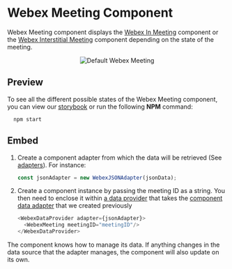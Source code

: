 # Webex Meeting Component

Webex Meeting component displays the [Webex In Meeting](../WebexInMeeting) component or the
[Webex Interstitial Meeting](../WebexInterstitialMeeting) component depending on the state of the meeting.

<p align="center">
  <img src="./WebexMeeting.gif" alt="Default Webex Meeting" />
</p>

## Preview

To see all the different possible states of the Webex Meeting component,
you can view our [storybook](https://webex.github.io/components/storybook/storybook/?path=/story/webex-meeting--in-session)
or run the following **NPM** command:

```shell
  npm start
```

## Embed

1. Create a component adapter from which the data will be retrieved (See [adapters](../../adapters)). For instance:

    ```js
    const jsonAdapter = new WebexJSONAdapter(jsonData);
    ```

2. Create a component instance by passing the meeting ID as a string. You then need to enclose it
within [a data provider](../WebexDataProvider/WebexDataProvider.js) that takes
the [component data adapter](../../adapters/WebexJSONAdapter.js) that we created previously

    ```js
    <WebexDataProvider adapter={jsonAdapter}>
      <WebexMeeting meetingID="meetingID"/>
    </WebexDataProvider>
    ```

The component knows how to manage its data. If anything changes in the data source that the adapter manages,
the component will also update on its own.
